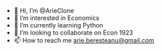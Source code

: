 - 👋 Hi, I’m @ArieClone
- 👀 I’m interested in Economics
- 🌱 I’m currently learning Python
- 💞️ I’m looking to collaborate on Econ 1923
- 📫 How to reach me arie.beresteanu@gmail.com

<!---
ArieClone/ArieClone is a ✨ special ✨ repository because its `README.md` (this file) appears on your GitHub profile.
You can click the Preview link to take a look at your changes.
--->
